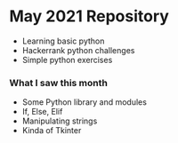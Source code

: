 # May 2021 Repository

- Learning basic python
- Hackerrank python challenges
- Simple python exercises

### What I saw this month

- Some Python library and modules
- If, Else, Elif
- Manipulating strings
- Kinda of Tkinter